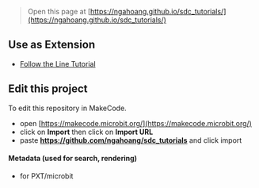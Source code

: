 
> Open this page at [https://ngahoang.github.io/sdc_tutorials/](https://ngahoang.github.io/sdc_tutorials/)

## Use as Extension

* [Follow the Line Tutorial](https://makecode.microbit.org/#tutorial:github:ngahoang/sdc_tutorials/line_follow)


## Edit this project

To edit this repository in MakeCode.

* open [https://makecode.microbit.org/](https://makecode.microbit.org/)
* click on **Import** then click on **Import URL**
* paste **https://github.com/ngahoang/sdc_tutorials** and click import

#### Metadata (used for search, rendering)

* for PXT/microbit
<script src="https://makecode.com/gh-pages-embed.js"></script><script>makeCodeRender("{{ site.makecode.home_url }}", "{{ site.github.owner_name }}/{{ site.github.repository_name }}");</script>
